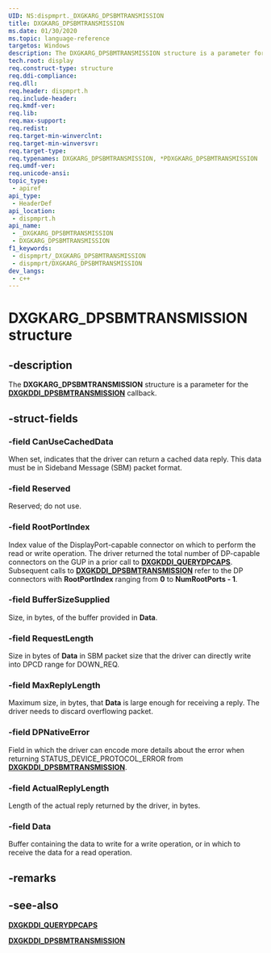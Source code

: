 ```yaml
---
UID: NS:dispmprt._DXGKARG_DPSBMTRANSMISSION
title: DXGKARG_DPSBMTRANSMISSION
ms.date: 01/30/2020
ms.topic: language-reference
targetos: Windows
description: The DXGKARG_DPSBMTRANSMISSION structure is a parameter for the DXGKDDI_DPSBMTRANSMISSION callback.
tech.root: display
req.construct-type: structure
req.ddi-compliance: 
req.dll: 
req.header: dispmprt.h
req.include-header: 
req.kmdf-ver: 
req.lib: 
req.max-support: 
req.redist: 
req.target-min-winverclnt: 
req.target-min-winversvr: 
req.target-type: 
req.typenames: DXGKARG_DPSBMTRANSMISSION, *PDXGKARG_DPSBMTRANSMISSION
req.umdf-ver: 
req.unicode-ansi: 
topic_type:
 - apiref
api_type:
 - HeaderDef
api_location:
 - dispmprt.h
api_name:
 - _DXGKARG_DPSBMTRANSMISSION
 - DXGKARG_DPSBMTRANSMISSION
f1_keywords:
 - dispmprt/_DXGKARG_DPSBMTRANSMISSION
 - dispmprt/DXGKARG_DPSBMTRANSMISSION
dev_langs:
 - c++
---
```


# DXGKARG_DPSBMTRANSMISSION structure

## -description

The **DXGKARG_DPSBMTRANSMISSION** structure is a parameter for the [**DXGKDDI_DPSBMTRANSMISSION**](nc-dispmprt-dxgkddi_dpsbmtransmission.md) callback.

## -struct-fields

### -field CanUseCachedData

When set, indicates that the driver can return a cached data reply. This data must be in Sideband Message (SBM) packet format.

### -field Reserved

Reserved; do not use.

### -field RootPortIndex

Index value of the DisplayPort-capable connector on which to perform the read or write operation. The driver returned the total number of DP-capable connectors on the GUP in a prior call to [**DXGKDDI_QUERYDPCAPS**](nc-dispmprt-dxgkddi_querydpcaps.md). Subsequent calls to [**DXGKDDI_DPSBMTRANSMISSION**](nc-dispmprt-dxgkddi_dpsbmtransmission.md) refer to the DP connectors with **RootPortIndex** ranging from **0** to **NumRootPorts - 1**.

### -field BufferSizeSupplied

Size, in bytes, of the buffer provided in **Data**.

### -field RequestLength

Size in bytes of **Data** in SBM packet size that the driver can directly write into DPCD range for DOWN_REQ.

### -field MaxReplyLength

Maximum size, in bytes, that **Data** is large enough for receiving a reply. The driver needs to discard overflowing packet.

### -field DPNativeError

Field in which the driver can encode more details about the error when returning STATUS_DEVICE_PROTOCOL_ERROR from [**DXGKDDI_DPSBMTRANSMISSION**](nc-dispmprt-dxgkddi_dpsbmtransmission.md).

### -field ActualReplyLength

Length of the actual reply returned by the driver, in bytes.

### -field Data

Buffer containing the data to write for a write operation, or in which to receive the data for a read operation.

## -remarks

## -see-also

[**DXGKDDI_QUERYDPCAPS**](nc-dispmprt-dxgkddi_querydpcaps.md)

[**DXGKDDI_DPSBMTRANSMISSION**](nc-dispmprt-dxgkddi_dpsbmtransmission.md)
